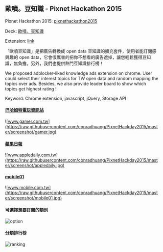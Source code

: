 ## 歐噴。豆知識 - Pixnet Hackathon 2015

Pixnet Hackathon 2015: [pixnethackathon2015](http://pixnethackathon2015.events.pixnet.net/)

Deck: [歐噴。豆知識](https://speakerdeck.com/bryanyuan2/ou-pen-dou-zhi-shi-pixnet-hackathon-2015)

Extension: [link](https://chrome.google.com/webstore/detail/%E6%AD%90%E5%99%B4%E8%B1%86%E7%9F%A5%E8%AD%98/jgkidmplccofmhbdmogcncnlogaliidp?hl=zh-TW)

「歐噴豆知識」是把廣告轉換成 open data 豆知識的擴充套件，使用者能訂閱感興趣的 open data，它會很厲害的把你不想看的廣告遮掉，讓您輕鬆獲得豆知識，無負擔。另外，我們也提供熱門豆知識排行榜！

We proposed adblocker-liked knowledge ads extension on chrome. User could select their interest topics for TW open data and random mapping the topics over ads.
Besides, we also provide leader board to show which topics get highest rating !

Keyword: Chrome extension, javascript, jQuery, Storage API

#### [巴哈姆特電玩資訊站](http://.gamer.com.tw/)
![www.gamer.com.tw](https://raw.githubusercontent.com/conradhuang/PixnetHackday2015/master/screenshot/gamer.jpg)

#### [蘋果日報](http://www.appledaily.com.tw/)
![www.appledaily.com.tw](https://raw.githubusercontent.com/conradhuang/PixnetHackday2015/master/screenshot/appledaily.jpg)

#### [mobile01](http://www.mobile01.com.tw/)  
![www.mobile.com.tw](https://raw.githubusercontent.com/conradhuang/PixnetHackday2015/master/screenshot/mobile01.jpg)

#### 可選擇想要訂閱的類別
![option](https://raw.githubusercontent.com/conradhuang/PixnetHackday2015/master/screenshot/option.jpg)

#### 分類排行榜
![ranking](https://raw.githubusercontent.com/conradhuang/PixnetHackday2015/master/screenshot/ranking.jpg)
